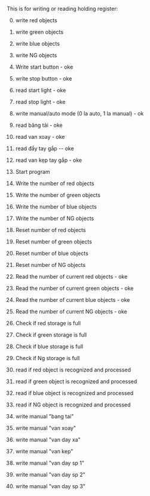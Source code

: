 This is for writing or reading holding register:

0. write red objects

1. write green objects

2. write blue objects

3. write NG objects

4. Write start button  - oke

5. write stop button  - oke

6. read start light  - oke

7. read stop light  - oke

8. write manual/auto mode (0 la auto, 1 la manual)  - ok

9. read băng tải  - oke

10. read van xoay  - oke

11. read đẩy tay gắp -- oke

12. read van kẹp tay gắp - oke 

16. Start program

17. Write the number of red objects

18. Write the number of green objects

19. Write the number of blue objects

20. Write the number of NG objects

21. Reset number of red objects

22. Reset number of green objects

23. Reset number of blue objects

24. Reset number of NG objects

25. Read the number of current red objects  - oke

26. Read the number of current green objects - oke    

27. Read the number of current blue objects - oke 

28. Read the number of current NG objects - oke

30. Check if red storage is full

31. Check if green storage is full

32. Check if blue storage is full

33. Check if Ng storage is full

34. read if red object is recognized and processed

35. read if green object is recognized and processed

36. read if blue object is recognized and processed

37. read if NG object is recognized and processed

38. write manual "bang tai" 

39. write manual "van xoay"

40. write manual "van day xa"

41. write manual "van kep"

42. write manual "van day sp 1"

43. write manual "van day sp 2"

44. write manual "van day sp 3"